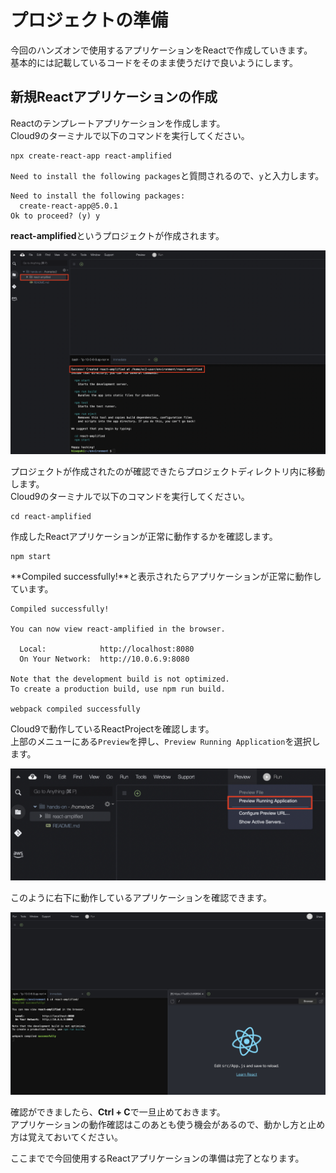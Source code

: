# プロジェクトの準備
今回のハンズオンで使用するアプリケーションをReactで作成していきます。  
基本的には記載しているコードをそのまま使うだけで良いようにします。  

## 新規Reactアプリケーションの作成
Reactのテンプレートアプリケーションを作成します。  
Cloud9のターミナルで以下のコマンドを実行してください。 

```
npx create-react-app react-amplified
```

`Need to install the following packages`と質問されるので、`y`と入力します。  
```
Need to install the following packages:
  create-react-app@5.0.1
Ok to proceed? (y) y
```

**react-amplified**というプロジェクトが作成されます。  

![handson_1](./img/handson_1.png)

プロジェクトが作成されたのが確認できたらプロジェクトディレクトリ内に移動します。  
Cloud9のターミナルで以下のコマンドを実行してください。 
```
cd react-amplified
```

作成したReactアプリケーションが正常に動作するかを確認します。  
```
npm start
```

**Compiled successfully!**と表示されたらアプリケーションが正常に動作しています。  
```
Compiled successfully!

You can now view react-amplified in the browser.

  Local:            http://localhost:8080
  On Your Network:  http://10.0.6.9:8080

Note that the development build is not optimized.
To create a production build, use npm run build.

webpack compiled successfully
```

Cloud9で動作しているReactProjectを確認します。  
上部のメニューにある`Preview`を押し、`Preview Running Application`を選択します。  

![handson_2](./img/handson_2.png)

このように右下に動作しているアプリケーションを確認できます。  

![handson_3](./img/handson_3.png)

確認ができましたら、**Ctrl + C**で一旦止めておきます。  
アプリケーションの動作確認はこのあとも使う機会があるので、動かし方と止め方は覚えておいてください。  

ここまでで今回使用するReactアプリケーションの準備は完了となります。  